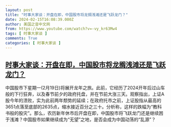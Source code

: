 ```yaml
---
layout: post
title: "时事大家谈：开盘在即，中国股市将龙搁浅滩还是飞跃龙门？"
date: 2024-02-15T16:08:39.000Z
author: 美国之音中文网
from: https://www.youtube.com/watch?v=-vy_kr63Mw4
tags: [ 时事大家谈 ]
comments: True
categories: [ 时事大家谈 ]
---
```

<!--1708013319000-->
[时事大家谈：开盘在即，中国股市将龙搁浅滩还是飞跃龙门？](https://www.youtube.com/watch?v=-vy_kr63Mw4)
------

<div>
中国股市下星期一(2月19日)将展开龙年之旅。此前，它经历了2024开年后过山车般的下行狂奔，以及春节前夕的政府托盘，并在节前大涨三天。观察指出，上证A股今年的溃败，实为此前两年颓势的延续；在政府托市之前，上证股指从最高的3651点落至底部的2635点，缩水接近百分之三十。分析称，这样的跌幅为“教科书般的股灾”。那么，农历新年休市后开盘在即，中国股市将飞跃龙门还是继续困于浅滩？中国股市如果继续成为“无望”之地，是否会成为中国动荡的“乱源”？
</div>
